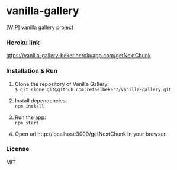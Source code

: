 # vanilla-gallery
[WIP] vanilla gallery project

### Heroku link
https://vanilla-gallery-beker.herokuapp.com/getNextChunk


### Installation & Run

1. Clone the repository of Vanilla Gallery: <br />
```$ git clone git@github.com:refaelbeker7/vanilla-gallery.git```

2. Install dependencies: <br />
```npm install```

3. Run the app: <br />
```npm start```

4. Open url http://localhost:3000/getNextChunk in your browser.

### License
MIT


